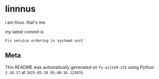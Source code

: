 # linnnus

i am linus. that's me.

my latest commit is

```
Fix service ordering in systemd unit
```

## Meta

This README was automatically generated on `fv-az1149-235` using Python
`3.10.17` at `2025-05-20 05:40:16.123076`.

